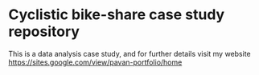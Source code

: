 # Cyclistic bike-share case study repository
This is a data analysis case study, and for further details visit my website https://sites.google.com/view/pavan-portfolio/home
